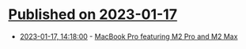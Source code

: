 # [Published on 2023-01-17](index.md)

* [2023-01-17, 14:18:00](https://news.ycombinator.com/item?id=34412610) - [MacBook Pro featuring M2 Pro and M2 Max](https://www.apple.com/newsroom/2023/01/apple-unveils-macbook-pro-featuring-m2-pro-and-m2-max/)
